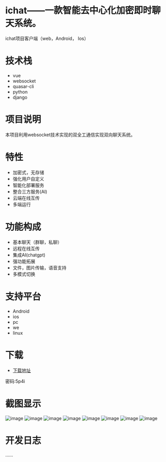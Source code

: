 # ichat——一款智能去中心化加密即时聊天系统。
ichat项目客户端（web，Android， Ios）

# 技术栈
- vue
- websocket
- quasar-cli
- python
- django

# 项目说明
本项目利用websocket技术实现的双全工通信实现双向聊天系统。


# 特性
* 加密式，无存储
* 强化用户自定义
* 智能化部署服务
* 整合三方服务(AI)
* 云端在线互传
* 多端运行



# 功能构成
* 基本聊天（群聊，私聊）
* 远程在线互传
* 集成AI(chatgpt)
* 强功能拓展
* 文件，图片传输，语音支持
* 多模式切换


# 支持平台
* Android
* ios
* pc
* we
* linux

# 下载
* [下载地址](https://fusong.lanzoul.com/b01en0fm)
  
  
密码:5p4i
# 截图显示
![image](https://user-images.githubusercontent.com/70237653/225937140-507d06a2-bc2c-4c19-ab6a-d70fb50fae82.png)
![image](https://user-images.githubusercontent.com/70237653/225937234-abd1e1dc-8d08-4a2f-ae94-adf71849231f.png)
![image](https://user-images.githubusercontent.com/70237653/225937327-199b758a-769c-4b30-a33c-16223251897b.png)
![image](https://user-images.githubusercontent.com/70237653/225937384-c9e42bf5-c905-4bf4-aac4-f97d3246f99f.png)
![image](https://user-images.githubusercontent.com/70237653/225937429-74000d4e-2d71-4b52-baf9-25124424735e.png)
![image](https://user-images.githubusercontent.com/70237653/225937469-57006fcf-7e35-4d77-b88b-8050de9627a7.png)
![image](https://user-images.githubusercontent.com/70237653/225937516-213ba7e3-99ec-4877-82b4-c961af56a72e.png)
![image](https://user-images.githubusercontent.com/70237653/225938135-7e765b8f-1e29-4673-87a1-1450e2ad3543.png)


# 开发日志
......



